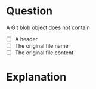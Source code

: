 # Question
A Git blob object does not contain
- [ ] A header
- [ ] The original file name
- [ ] The original file content

# Explanation
